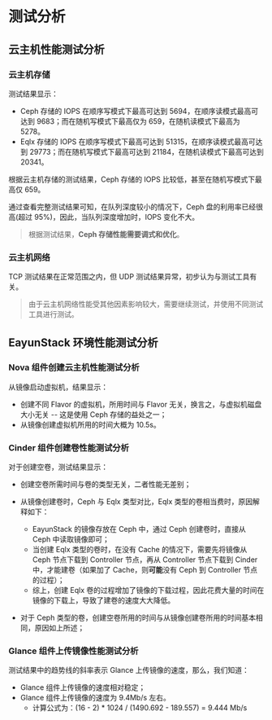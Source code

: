 # 测试分析

## 云主机性能测试分析

### 云主机存储

测试结果显示：

* Ceph 存储的 IOPS 在顺序写模式下最高可达到 5694，在顺序读模式最高可达到 9683；而在随机写模式下最高仅为 659，在随机读模式下最高为 5278。
* Eqlx 存储的 IOPS 在顺序写模式下最高可达到 51315，在顺序读模式最高可达到 29773；而在随机写模式下最高可达到 21184，在随机读模式下最高可达到 20341。

根据云主机存储的测试结果，Ceph 存储的 IOPS 比较低，甚至在随机写模式下最高仅 659。

通过查看完整测试结果可知，在队列深度较小的情况下，Ceph 盘的利用率已经很高(超过 95%)，因此，当队列深度增加时，IOPS 变化不大。

> 根据测试结果，**Ceph 存储性能需要调式和优化**。

### 云主机网络

TCP 测试结果在正常范围之内，但 UDP 测试结果异常，初步认为与测试工具有关。

> 由于云主机网络性能受其他因素影响较大，需要继续测试，并使用不同测试工具进行测试。

## EayunStack 环境性能测试分析

### Nova 组件创建云主机性能测试分析

从镜像启动虚拟机，结果显示：

* 创建不同 Flavor 的虚拟机，所用时间与 Flavor 无关，换言之，与虚拟机磁盘大小无关 -- 这是使用 Ceph 存储的益处之一；
* 从镜像创建虚拟机所用的时间大概为 10.5s。

### Cinder 组件创建卷性能测试分析

对于创建空卷，测试结果显示：

* 创建空卷所需时间与卷的类型无关，二者性能无差别；
* 从镜像创建卷时，Ceph 与 Eqlx 类型对比，Eqlx 类型的卷相当费时，原因解释如下：

  * EayunStack 的镜像存放在 Ceph 中，通过 Ceph 创建卷时，直接从 Ceph 中读取镜像即可；
  * 当创建 Eqlx 类型的卷时，在没有 Cache 的情况下，需要先将镜像从 Ceph 节点下载到 Controller 节点，再从 Controller 节点下载到 Cinder 中，才能建卷（如果加了 Cache，则**可能**没有 Ceph 到 Controller 节点的过程）；
  * 综上，创建 Eqlx 卷的过程增加了镜像的下载过程，因此花费大量的时间在镜像的下载上，导致了建卷的速度大大降低。

* 对于 Ceph 类型的卷，创建空卷所用的时间与从镜像创建卷所用的时间基本相同，原因如上所述；

### Glance 组件上传镜像性能测试分析

测试结果中的趋势线的斜率表示 Glance 上传镜像的速度，那么，我们知道：

* Glance 组件上传镜像的速度相对稳定；
* Glance 组件上传镜像的速度为 9.4Mb/s 左右。
  * 计算公式为：(16 - 2) \* 1024 / (1490.692 - 189.557) = 9.444 Mb/s
